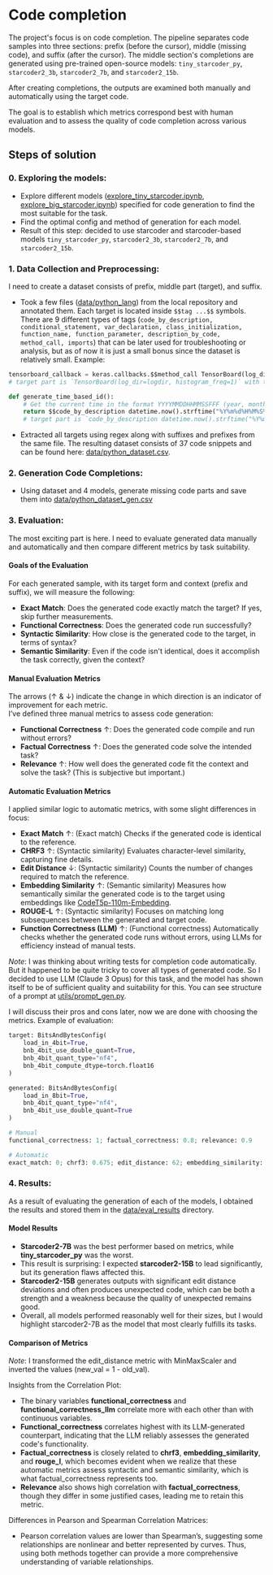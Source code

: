 # Code completion

The project's focus is on code completion. The pipeline separates code samples into three sections: prefix (before the cursor), middle (missing code), and suffix (after the cursor). 
The middle section's completions are generated using pre-trained open-source models: `tiny_starcoder_py`, `starcoder2_3b`, `starcoder2_7b`, and `starcoder2_15b`.

After creating completions, the outputs are examined both manually and automatically using the target code.

The goal is to establish which metrics correspond best with human evaluation and to assess the quality of code completion across various models.

## Steps of solution
### 0. Exploring the models:
* Explore different models ([explore_tiny_starcoder.ipynb](https://github.com/TyKo0707/code_completion/blob/main/models_explore/explore_tiny_starcoder.ipynb), [explore_big_starcoder.ipynb](https://github.com/TyKo0707/code_completion/blob/main/models_explore/explore_big_starcoder.ipynb)) specified for code generation to find the most suitable for the task.
* Find the optimal config and method of generation for each model.
* Result of this step: decided to use starcoder and starcoder-based models `tiny_starcoder_py`, `starcoder2_3b`, `starcoder2_7b`, and `starcoder2_15b`.


### 1. Data Collection and Preprocessing:
I need to create a dataset consists of prefix, middle part (target), and suffix.
* Took a few files ([data/python_lang](https://github.com/TyKo0707/code_completion/tree/main/data/python_lang)) from the local repository and annotated them. 
Each target is located inside `$$tag ...$$` symbols. 
There are 9 different types of tags (`code_by_description, conditional_statement, var_declaration, class_initialization, function_name, function_parameter, description_by_code, method_call, imports`) that can be later used for troubleshooting or analysis, but as of now it is just a small bonus since the dataset is relatively small. 
Example:
```python 
tensorboard_callback = keras.callbacks.$$method_call TensorBoard(log_dir=logdir, histogram_freq=1)$$
# target part is `TensorBoard(log_dir=logdir, histogram_freq=1)` with tag method_call

def generate_time_based_id():
    # Get the current time in the format YYYYMMDDHHMMSSFFF (year, month, day, hour, minute, second, millisecond)
    return $$code_by_description datetime.now().strftime("%Y%m%d%H%M%S%f")$$
    # target part is `code_by_description datetime.now().strftime("%Y%m%d%H%M%S%f")` with tag code_by_description
```
* Extracted all targets using regex along with suffixes and prefixes from the same file. The resulting dataset consists of 37 code snippets and can be found here: [data/python_dataset.csv](https://github.com/TyKo0707/code_completion/blob/main/data/python_dataset.csv).


### 2. Generation Code Completions:
* Using dataset and 4 models, generate missing code parts and save them into [data/python_dataset_gen.csv](https://github.com/TyKo0707/code_completion/blob/main/data/python_dataset_gen.csv)


### 3. Evaluation:
The most exciting part is here. I need to evaluate generated data manually and automatically and then compare different metrics by task suitability.
#### Goals of the Evaluation
For each generated sample, with its target form and context (prefix and suffix), we will measure the following:
- **Exact Match**: Does the generated code exactly match the target? If yes, skip further measurements.
- **Functional Correctness**: Does the generated code run successfully?
- **Syntactic Similarity**: How close is the generated code to the target, in terms of syntax?
- **Semantic Similarity**: Even if the code isn't identical, does it accomplish the task correctly, given the context?

#### Manual Evaluation Metrics
The arrows (&uarr; & &darr;) indicate the change in which direction is an indicator of improvement for each metric. <br>
I’ve defined three manual metrics to assess code generation:
- **Functional Correctness** &uarr;: Does the generated code compile and run without errors?
- **Factual Correctness** &uarr;: Does the generated code solve the intended task?
- **Relevance** &uarr;: How well does the generated code fit the context and solve the task? (This is subjective but important.)

#### Automatic Evaluation Metrics
I applied similar logic to automatic metrics, with some slight differences in focus:

- **Exact Match** &uarr;: (Exact match) Checks if the generated code is identical to the reference.
- **CHRF3** &uarr;: (Syntactic similarity) Evaluates character-level similarity, capturing fine details.
- **Edit Distance** &darr;: (Syntactic similarity) Counts the number of changes required to match the reference.
- **Embedding Similarity** &uarr;: (Semantic similarity) Measures how semantically similar the generated code is to the target using embeddings like [CodeT5p-110m-Embedding](https://huggingface.co/Salesforce/codet5p-110m-embedding).
- **ROUGE-L** &uarr;: (Syntactic similarity) Focuses on matching long subsequences between the generated and target code.
- **Function Correctness (LLM)** &uarr;: (Functional correctness) Automatically checks whether the generated code runs without errors, using LLMs for efficiency instead of manual tests.

*Note*: I was thinking about writing tests for completion code automatically.
But it happened to be quite tricky to cover all types of generated code.
So I decided to use LLM (Claude 3 Opus) for this task, and the model has shown itself to be of sufficient quality and suitability for this.
You can see structure of a prompt at [utils/prompt_gen.py](https://github.com/TyKo0707/code_completion/blob/main/utils/prompt_gen.py).

I will discuss their pros and cons later, now we are done with choosing the metrics.
Example of evaluation:
```python 
target: BitsAndBytesConfig(
    load_in_4bit=True,
    bnb_4bit_use_double_quant=True,
    bnb_4bit_quant_type="nf4",
    bnb_4bit_compute_dtype=torch.float16
)

generated: BitsAndBytesConfig(
    load_in_8bit=True,
    bnb_4bit_quant_type="nf4",
    bnb_4bit_use_double_quant=True
)

# Manual
functional_correctness: 1; factual_correctness: 0.8; relevance: 0.9

# Automatic
exact_match: 0; chrf3: 0.675; edit_distance: 62; embedding_similarity: 0.959; rouge_l: 0.680; function_correctness_llm: 1
```

### 4. Results:
As a result of evaluating the generation of each of the models, 
I obtained the results and stored them in the [data/eval_results](https://github.com/TyKo0707/code_completion/tree/main/data/eval_results) directory.
#### Model Results

- **Starcoder2-7B** was the best performer based on metrics, while **tiny_starcoder_py** was the worst.
- This result is surprising: I expected **starcoder2-15B** to lead significantly, but its generation flaws affected this.
- **Starcoder2-15B** generates outputs with significant edit distance deviations and often produces unexpected code, which can be both a strength and a weakness because the quality of unexpected remains good.
- Overall, all models performed reasonably well for their sizes, but I would highlight starcoder2-7B as the model that most clearly fulfills its tasks.

####  Comparison of Metrics

*Note*: I transformed the edit_distance metric with MinMaxScaler and inverted the values (new_val = 1 - old_val).

Insights from the Correlation Plot:
- The binary variables **functional_correctness** and **functional_correctness_llm** correlate more with each other than with continuous variables.
- **Functional_correctness** correlates highest with its LLM-generated counterpart, indicating that the LLM reliably assesses the generated code's functionality.
- **Factual_correctness** is closely related to **chrf3**, **embedding_similarity**, and **rouge_l**, which becomes evident when we realize that these automatic metrics assess syntactic and semantic similarity, which is what factual_correctness represents too.
- **Relevance** also shows high correlation with **factual_correctness**, though they differ in some justified cases, leading me to retain this metric.

Differences in Pearson and Spearman Correlation Matrices:
- Pearson correlation values are lower than Spearman’s, suggesting some relationships are nonlinear and better represented by curves. 
Thus, using both methods together can provide a more comprehensive understanding of variable relationships.